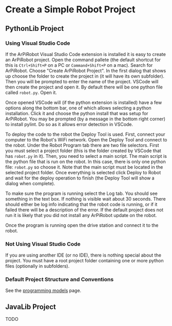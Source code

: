 # Create a Simple Robot Project

## PythonLib Project

### Using Visual Studio Code
If the ArPiRobot Visual Studio Code extension is installed it is easy to create an ArPiRobot project. Open the command pallete (the default shortcut for this is `Ctrl+Shift+P` on a PC or `Command+Shift+P` on a mac). Search for ArPiRobot. Choose "Create ArPiRobot Project". In the first dialog that shows up choose the folder to create the project in (it will have its own subfolder). Then you will be prompted to enter the name of the project. VSCode will then create the project and open it. By default there will be one python file called `robot.py`. Open it.

Once opened VSCode will (if the python extension is installed) have a few options along the bottom bar, one of which allows selecting a python installation. Click it and choose the python install that was setup for ArPiRobot. You may be prompted (by a message in the bottom right corner) to install pylint. Do so as it allows error detection in VSCode.

To deploy the code to the robot the Deploy Tool is used. First, connect your computer to the Robot's WiFi network. Open the Deploy Tool and connect to the robot. Under the Robot Program tab there are two file selectors. First you must select a project folder (this is the folder created by VSCode that has `robot.py` in it). Then, you need to select a main script. The main script is the python file that is run on the robot. In this case, there is only one python file: `robot.py` so choose it. Note that the main script must be located in the selected project folder. Once everything is selected click Deploy to Robot and wait for the deploy operation to finish (the Deploy Tool will show a dialog when complete).

To make sure the program is running select the Log tab. You should see something in the text box. If nothing is visible wait about 30 seconds. There should either be log info indicating that the robot code is running, or if it failed there will be a description of the error. If the default project does not run it is likely that you did not install any ArPiRobot update on the robot.

Once the program is running open the drive station and connect it to the robot. 

### Not Using Visual Studio Code
If you are using another IDE (or no IDE), there is nothing special about the project. You must have a root project folder containing one or more python files (optionally in subfolders).

### Default Project Structure and Conventions
See the [programming models](./programming_models.md#project-structure-and-conventions) page.


## JavaLib Project

TODO